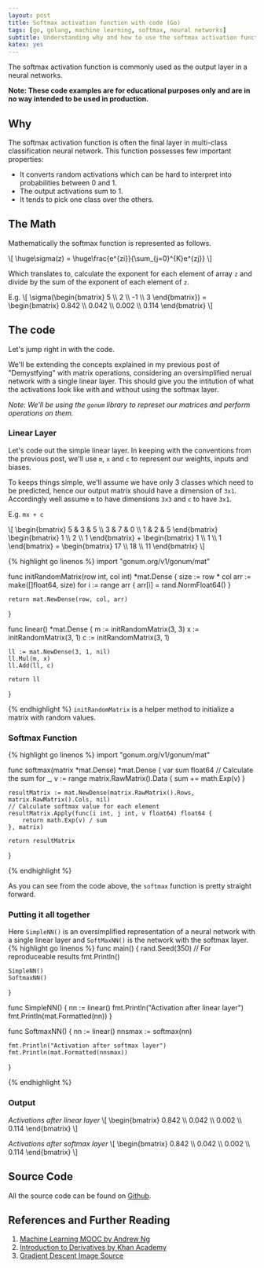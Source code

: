 ```yaml
---
layout: post
title: Softmax activation function with code (Go)
tags: [go, golang, machine learning, softmax, neural networks]
subtitle: Understanding why and how to use the softmax activation function
katex: yes
--- 
```


The softmax activation function is commonly used as the output layer in a neural networks.

**Note: These code examples are for educational purposes only and are in no way intended to be used in production.**
## Why
The softmax activation function is often the final layer in multi-class classification neural network. 
This function possesses few important properties:
 - It converts random activations which can be hard to interpret into probabilities between 0 and 1.
 - The output activations sum to 1.
 - It tends to pick one class over the others.


## The Math
Mathematically the softmax function is represented as follows.

\\[
 \huge\sigma(z) = \huge\frac{e^{zi}}{\sum_{j=0}^{K}e^{zj}}
\\]

Which translates to, calculate the exponent for each element of array `z` and divide by the sum of the exponent of each element of `z`.

E.g.
\\[
    \sigma(\begin{bmatrix} 5 \\\ 2 \\\ -1 \\\ 3 \end{bmatrix}) = \begin{bmatrix} 0.842 \\\ 0.042 \\\ 0.002 \\\ 0.114 \end{bmatrix}
\\]

## The code
Let's jump right in with the code.

We'll be extending the concepts explained in my previous post of "Demystfying" with matrix operations,
considering an oversimplified nerual network with a single linear layer. This should give you the intitution 
of what the activations look like with and without using the softmax layer.


_Note: We'll be using the `gonum` library to represet our matrices and perform operations on them._

### Linear Layer
Let's code out the simple linear layer. In keeping with the conventions from the previous post, we'll use `m`, `x` and `c` to represent our weights, inputs and biases.

To keeps things simple, we'll assume we have only 3 classes which need to be predicted, hence our output matrix should have a dimension of `3x1`.
Accordingly well assume `m` to have dimensions `3x3` and `c` to have `3x1`.

E.g. `mx + c`

\\[
    \begin{bmatrix} 5 & 3 & 5 \\\ 3 & 7 & 0 \\\ 1 & 2 & 5 \end{bmatrix} \begin{bmatrix} 1 \\\ 2  \\\ 1 \end{bmatrix}
    + \begin{bmatrix} 1 \\\ 1 \\\ 1 \end{bmatrix}
    =
    \begin{bmatrix} 17 \\\ 18  \\\ 11 \end{bmatrix}
\\]


{% highlight go linenos %}
import "gonum.org/v1/gonum/mat"

func initRandomMatrix(row int, col int) *mat.Dense {
    size := row * col
    arr := make([]float64, size)
    for i := range arr {
        arr[i] = rand.NormFloat64()
    }

    return mat.NewDense(row, col, arr)
}

func linear() *mat.Dense {
    m := initRandomMatrix(3, 3)
    x := initRandomMatrix(3, 1)
    c := initRandomMatrix(3, 1)

    ll := mat.NewDense(3, 1, nil)
    ll.Mul(m, x)
    ll.Add(ll, c)
    
    return ll
}

{% endhighlight %}
`initRandomMatrix` is a helper method to initialize a matrix with random values.

### Softmax Function

{% highlight go linenos %}
import "gonum.org/v1/gonum/mat"

func softmax(matrix *mat.Dense) *mat.Dense {
    var sum float64
    // Calculate the sum
    for _, v := range matrix.RawMatrix().Data {
	    sum += math.Exp(v)
    }

    resultMatrix := mat.NewDense(matrix.RawMatrix().Rows, matrix.RawMatrix().Cols, nil)
    // Calculate softmax value for each element
    resultMatrix.Apply(func(i int, j int, v float64) float64 {
	    return math.Exp(v) / sum
    }, matrix)

    return resultMatrix
}

{% endhighlight %}

As you can see from the code above, the `softmax` function is pretty straight forward.


### Putting it all together
Here `SimpleNN()` is an oversimplified representation of a neural network with a single linear layer and `SoftMaxNN()` is the network with the softmax layer.
{% highlight go linenos %}
func main() {
	rand.Seed(350) // For reproduceable results
	fmt.Println()

	SimpleNN()
	SoftmaxNN()
}

func SimpleNN() {
	nn := linear()
	fmt.Println("Activation after linear layer")
	fmt.Println(mat.Formatted(nn))
}

func SoftmaxNN() {
	nn := linear()
	nnsmax := softmax(nn)

	fmt.Println("Activation after softmax layer")
	fmt.Println(mat.Formatted(nnsmax))
}


{% endhighlight %}
### Output
*Activations after linear layer*
\\[
    \begin{bmatrix} 0.842 \\\ 0.042 \\\ 0.002 \\\ 0.114 \end{bmatrix}
\\]

*Activations after softmax layer*
\\[
    \begin{bmatrix} 0.842 \\\ 0.042 \\\ 0.002 \\\ 0.114 \end{bmatrix}
\\]
## Source Code
All the source code can be found on [Github][github].

## References and Further Reading
1. [Machine Learning MOOC by Andrew Ng][ng-gd-vid]
2. [Introduction to Derivatives by Khan Academy][derivative-khan-academy]
3. [Gradient Descent Image Source][gd-demystified]

[gd-demystified]: https://ml-cheatsheet.readthedocs.io/en/latest/gradient_descent.html
[ng-gd-vid]: https://www.coursera.org/learn/machine-learning
[github]: https://github.com/oliversavio/learn-ml-with-code/tree/main/gradient_descent
[derivative-khan-academy]: https://www.khanacademy.org/math/differential-calculus/dc-diff-intro


